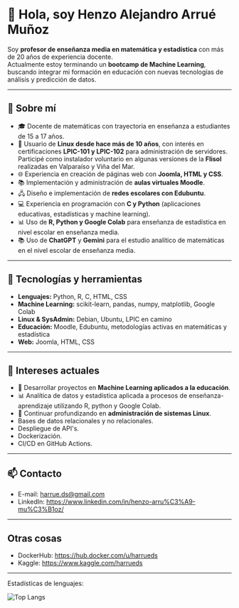 # 👋 Hola, soy Henzo Alejandro Arrué Muñoz

Soy **profesor de enseñanza media en matemática y estadística** con más de 20 años de experiencia docente.  
Actualmente estoy terminando un **bootcamp de Machine Learning**, buscando integrar mi formación en educación con nuevas tecnologías de análisis y predicción de datos.

---

## 🚀 Sobre mí

- 🎓 Docente de matemáticas con trayectoria en enseñanza a estudiantes de 15 a 17 años.
- 🐧 Usuario de **Linux desde hace más de 10 años**, con interés en certificaciones **LPIC-101 y LPIC-102** para administración de servidores. Participé como instalador voluntario en algunas versiones de la **Flisol** realizadas en Valparaíso y Viña del Mar.
- 🌐 Experiencia en creación de páginas web con **Joomla, HTML y CSS**.
- 📚 Implementación y administración de **aulas virtuales Moodle**.
- 🖧 Diseño e implementación de **redes escolares con Edubuntu**.
- 💻 Experiencia en programación con **C y Python** (aplicaciones educativas, estadísticas y machine learning).
- 📊 Uso de **R, Python y Google Colab** para enseñanza de estadística en nivel escolar en enseñanza media.
- 📚 Uso de **ChatGPT** y **Gemini** para el estudio analítico de matemáticas en el nivel escolar de enseñanza media.

---

## 🧰 Tecnologías y herramientas

- **Lenguajes:** Python, R, C, HTML, CSS
- **Machine Learning:** scikit-learn, pandas, numpy, matplotlib, Google Colab
- **Linux & SysAdmin:** Debian, Ubuntu, LPIC en camino
- **Educación:** Moodle, Edubuntu, metodologías activas en matemáticas y estadística
- **Web:** Joomla, HTML, CSS

---

## 🎯 Intereses actuales

- 🤖 Desarrollar proyectos en **Machine Learning aplicados a la educación**.
- 📊 Analítica de datos y estadística aplicada a procesos de enseñanza-aprendizaje utilizando R, python y Google Colab.
- 🐧 Continuar profundizando en **administración de sistemas Linux**.
- Bases de datos relacionales y no relacionales.
- Despliegue de API's.
- Dockerización.
- CI/CD en GitHub Actions.

---

## 📫 Contacto

- E-mail: harrue.ds@gmail.com
- LinkedIn: https://www.linkedin.com/in/henzo-arru%C3%A9-mu%C3%B1oz/

---

## Otras cosas

- DockerHub: https://hub.docker.com/u/harrueds
- Kaggle: https://www.kaggle.com/harrueds

---

Estadísticas de lenguajes:

![Top Langs](https://github-readme-stats.vercel.app/api/top-langs/?username=harrueds&layout=compact&theme=algolia)
